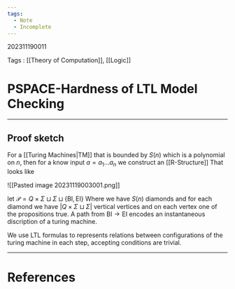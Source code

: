 ```yaml
---
tags:
  - Note
  - Incomplete
---
```

202311190011

Tags : [[Theory of Computation]], [[Logic]]
# PSPACE-Hardness of LTL Model Checking
---
## Proof sketch

For a [[Turing Machines|TM]] that is bounded by $S(n)$ which is a polynomial on $n$, then for a know input $a=a_{1}\dots a_{n}$ we construct an [[R-Structure]] That looks like 

![[Pasted image 20231119003001.png]]

let $\mathcal P = Q\times\Sigma\sqcup\Sigma\sqcup\{\text{BI},\text{EI}\}$
Where we have $S(n)$ diamonds and for each diamond we have $|Q\times\Sigma\sqcup\Sigma|$ vertical vertices and on each vertex one of the propositions true.
A path from $\text{BI}\to\text{EI}$ encodes an instantaneous discription of a turing machine.

We use LTL formulas to represents relations between configurations of the turing machine in each step, accepting conditions are trivial.

---
# References
